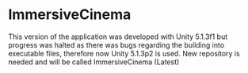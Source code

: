 # ImmersiveCinema

This version of the application was developed with Unity 5.1.3f1 but progress was halted as there was bugs regarding the building into executable files, therefore now Unity 5.1.3p2 is used. New repository is needed and will be called ImmersiveCinema (Latest)
